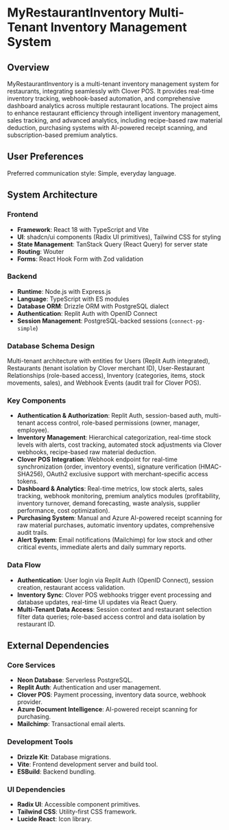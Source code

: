 # MyRestaurantInventory Multi-Tenant Inventory Management System

## Overview
MyRestaurantInventory is a multi-tenant inventory management system for restaurants, integrating seamlessly with Clover POS. It provides real-time inventory tracking, webhook-based automation, and comprehensive dashboard analytics across multiple restaurant locations. The project aims to enhance restaurant efficiency through intelligent inventory management, sales tracking, and advanced analytics, including recipe-based raw material deduction, purchasing systems with AI-powered receipt scanning, and subscription-based premium analytics.

## User Preferences
Preferred communication style: Simple, everyday language.

## System Architecture

### Frontend
- **Framework**: React 18 with TypeScript and Vite
- **UI**: shadcn/ui components (Radix UI primitives), Tailwind CSS for styling
- **State Management**: TanStack Query (React Query) for server state
- **Routing**: Wouter
- **Forms**: React Hook Form with Zod validation

### Backend
- **Runtime**: Node.js with Express.js
- **Language**: TypeScript with ES modules
- **Database ORM**: Drizzle ORM with PostgreSQL dialect
- **Authentication**: Replit Auth with OpenID Connect
- **Session Management**: PostgreSQL-backed sessions (`connect-pg-simple`)

### Database Schema Design
Multi-tenant architecture with entities for Users (Replit Auth integrated), Restaurants (tenant isolation by Clover merchant ID), User-Restaurant Relationships (role-based access), Inventory (categories, items, stock movements, sales), and Webhook Events (audit trail for Clover POS).

### Key Components
- **Authentication & Authorization**: Replit Auth, session-based auth, multi-tenant access control, role-based permissions (owner, manager, employee).
- **Inventory Management**: Hierarchical categorization, real-time stock levels with alerts, cost tracking, automated stock adjustments via Clover webhooks, recipe-based raw material deduction.
- **Clover POS Integration**: Webhook endpoint for real-time synchronization (order, inventory events), signature verification (HMAC-SHA256), OAuth2 exclusive support with merchant-specific access tokens.
- **Dashboard & Analytics**: Real-time metrics, low stock alerts, sales tracking, webhook monitoring, premium analytics modules (profitability, inventory turnover, demand forecasting, waste analysis, supplier performance, cost optimization).
- **Purchasing System**: Manual and Azure AI-powered receipt scanning for raw material purchases, automatic inventory updates, comprehensive audit trails.
- **Alert System**: Email notifications (Mailchimp) for low stock and other critical events, immediate alerts and daily summary reports.

### Data Flow
- **Authentication**: User login via Replit Auth (OpenID Connect), session creation, restaurant access validation.
- **Inventory Sync**: Clover POS webhooks trigger event processing and database updates, real-time UI updates via React Query.
- **Multi-Tenant Data Access**: Session context and restaurant selection filter data queries; role-based access control and data isolation by restaurant ID.

## External Dependencies

### Core Services
- **Neon Database**: Serverless PostgreSQL.
- **Replit Auth**: Authentication and user management.
- **Clover POS**: Payment processing, inventory data source, webhook provider.
- **Azure Document Intelligence**: AI-powered receipt scanning for purchasing.
- **Mailchimp**: Transactional email alerts.

### Development Tools
- **Drizzle Kit**: Database migrations.
- **Vite**: Frontend development server and build tool.
- **ESBuild**: Backend bundling.

### UI Dependencies
- **Radix UI**: Accessible component primitives.
- **Tailwind CSS**: Utility-first CSS framework.
- **Lucide React**: Icon library.